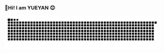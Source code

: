 ### 👋Hi! I am YUEYAN 😊

<p align="center">

![](https://github.com/ueanperfect/ueanperfect/blob/main/assets/github-contribution-grid-snake.svg)
</p>